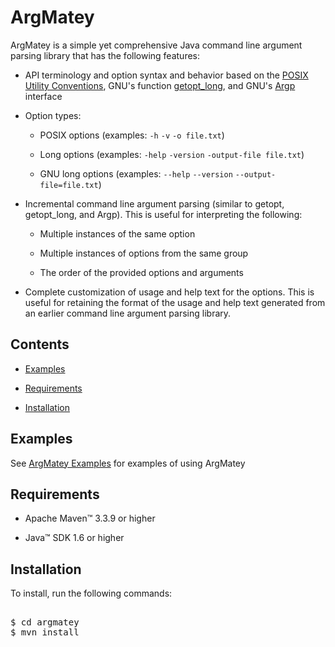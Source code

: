 # ArgMatey

ArgMatey is a simple yet comprehensive Java command line argument parsing library that has the following features:

- API terminology and option syntax and behavior based on the [POSIX Utility Conventions](http://pubs.opengroup.org/onlinepubs/9699919799/basedefs/V1_chap12.html), GNU's function [getopt_long](http://www.gnu.org/software/libc/manual/html_node/Getopt-Long-Options.html#Getopt-Long-Options), and GNU's [Argp](http://www.gnu.org/software/libc/manual/html_node/Argp.html#Argp) interface
 
- Option types:
 
  - POSIX options (examples: `-h` `-v` `-o file.txt`)
    
  - Long options (examples: `-help` `-version` `-output-file file.txt`)
    
  - GNU long options (examples: `--help` `--version` `--output-file=file.txt`)
     
- Incremental command line argument parsing (similar to getopt, getopt_long, and Argp). This is useful for interpreting the following:

  - Multiple instances of the same option
  
  - Multiple instances of options from the same group
  
  - The order of the provided options and arguments 
 
- Complete customization of usage and help text for the options. This is useful for retaining the format of the usage and help text generated from an earlier command line argument parsing library.

## Contents

- <a href="#examples">Examples</a>

- <a href="#requirements">Requirements</a>

- <a href="#installation">Installation</a>

<a name="examples"></a>

## Examples

See [ArgMatey Examples](https://github.com/jh3nd3rs0n/argmatey.examples) for examples of using ArgMatey

<a name="requirements"></a>

## Requirements

- Apache Maven&#8482; 3.3.9 or higher 

- Java&#8482; SDK 1.6 or higher

<a name="installation"></a>

## Installation

To install, run the following commands:

<pre>

$ cd argmatey
$ mvn install

</pre>